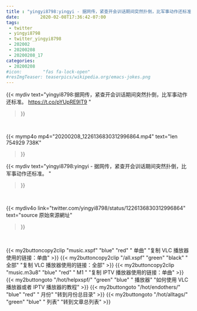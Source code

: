 ```yaml
---
title : "yingyi8798:yingyi - 据网传，紧查开会训话期间突然扑倒，比军事动作还标准。 "
date:        2020-02-08T17:36:42-07:00
tags:
 - twitter
 - yingyi8798
 - twitter_yingyi8798
 - 202002
 - 20200208
 - 20200208_17
categories:
 - 20200208
#icon:        "fas fa-lock-open"
#resImgTeaser: teaserpics/wikipedia.org/emacs-jokes.png
---
```


{{< mydiv text="yingyi8798:据网传，紧查开会训话期间突然扑倒，比军事动作还标准。 https://t.co/pYUpRE9IT9 "
>}}
<br>


{{< mymp4o mp4="20200208_1226136830312996864.mp4"
text="len 754929    738K"
>}}


{{< mydiv text="yingyi8798:yingyi - 据网传，紧查开会训话期间突然扑倒，比军事动作还标准。 "
>}}
<br>

{{< mydiv4o link="twitter.com/yingyi8798/status/1226136830312996864"
text="source 原始來源網址"
>}}


<br>





{{< my2buttoncopy2clip "music.xspf"        "blue"   "red"    " 单曲"  "复制 VLC 播放器使用的链接：单曲" >}} {{< my2buttoncopy2clip "/all.xspf"         "green"  "black"  " 全部"  "复制 VLC 播放器使用的链接：全部" >}} {{< my2buttoncopy2clip "music.m3u8"        "blue"   "red"    " M1 "    "复制 IPTV 播放器使用的链接：单曲" >}} {{< my2buttongoto      "/hot/helpxspf/"    "green"  "blue"   " 播放器" "如何使用 VLC 播放器或者 IPTV 播放器的教程" >}} {{< my2buttongoto      "/hot/endothers/"   "blue"   "red"    " 月份"   "转到月份总目录" >}} {{< my2buttongoto      "/hot/alltags/"     "green"  "blue"   " 列表"   "转到文章总列表" >}} 

